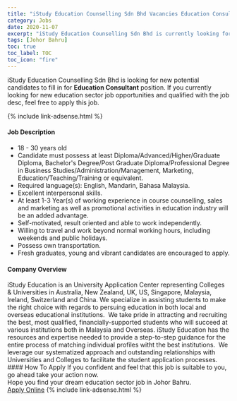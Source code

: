 ```yaml
---
title: "iStudy Education Counselling Sdn Bhd Vacancies Education Consultant" 
category: Jobs 
date: 2020-11-07 
excerpt: "iStudy Education Counselling Sdn Bhd is currently looking for suitable person to fill in the Education Consultant which positioned at Johor Bahru" 
tags: [Johor Bahru] 
toc: true 
toc_label: TOC 
toc_icon: "fire" 
--- 
```


<p>iStudy Education Counselling Sdn Bhd is looking for new potential candidates to fill in for <b>Education Consultant</b> position. If you currently looking for new education sector job opportunities and qualified with the job desc, feel free to apply this job.
</p>{% include link-adsense.html %} 
 <div><div><div><h4>Job Description</h4></div></div><div><div><span><div><ul><li>18 - 30 years old</li><li>Candidate must possess at least Diploma/Advanced/Higher/Graduate Diploma, Bachelor's Degree/Post Graduate Diploma/Professional Degree in Business Studies/Administration/Management, Marketing, Education/Teaching/Training or equivalent.</li><li>Required language(s):&#160;English, Mandarin, Bahasa Malaysia.</li><li>Excellent interpersonal skills.</li><li>At least 1-3 Year(s) of working experience in course counselling, sales and marketing as well as promotional activities in education industry will be an added advantage.</li><li>Self-motivated, result oriented and able to work independently.</li><li>Willing to travel and work beyond normal working hours, including weekends and public holidays.</li><li>Possess own transportation.</li><li>Fresh graduates, young and vibrant candidates are encouraged to apply.</li></ul></div></span></div></div></div> 
<div><div><div><h4>Company Overview</h4></div></div><div><div><span><div><div>iStudy Education is an University Application Center representing Colleges &amp; Universities in Australia, New Zealand, UK, US, Singapore, Malaysia, Ireland, Switzerland and China. We specialize in assisting students to make the right choice with regards to persuing education in both local and overseas educational institutions.&#160; We take pride in attracting and recruiting the best, most qualified, financially-supported students who will succeed at various institutions both in Malaysia and Overseas. iStudy Education has the resources and expertise needed to provide a step-to-step guidance for the entire process of matching individual profiles witht the best institutions.&#160; We leverage our systematized approach and outstanding relationships with Universities and Colleges to facilitate the student application processes.</div></div></span></div></div></div> 
#### How To Apply 
If you confident and feel that this job is suitable to you, go ahead take your action now. <br/> 
Hope you find your dream education sector job in Johor Bahru. <br/> 
<a href="https://www.jobstreet.com.my/en/job/education-consultant-4419277?jobId=jobstreet-my-job-4419277&sectionRank=16&token=0~8dc6ec3b-861d-44b6-b755-48b1563e159f&fr=SRP%20View%20In%20New%20Ta" class="btn btn--info" target="_blank" rel="nofollow noopenner">Apply Online</a> 
{% include link-adsense.html %} 